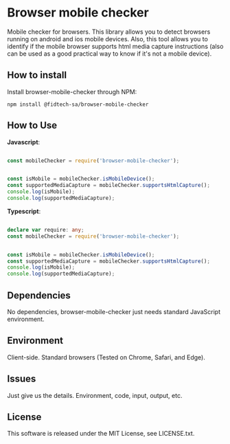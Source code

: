 Browser mobile checker
========

Mobile checker for browsers. This library allows you to detect browsers running on android and ios mobile devices.
Also, this tool allows you to identify if the mobile browser supports html media capture instructions (also can be used as a good practical way to know if it's not a mobile device). 
 

How to install
-------------------

Install browser-mobile-checker through NPM:

```
npm install @fidtech-sa/browser-mobile-checker
```
 


How to Use
----------

**Javascript**:
```javascript

const mobileChecker = require('browser-mobile-checker');


const isMobile = mobileChecker.isMobileDevice();
const supportedMediaCapture = mobileChecker.supportsHtmlCapture();
console.log(isMobile);
console.log(supportedMediaCapture);

```

**Typescript**:
```typescript

declare var require: any;
const mobileChecker = require('browser-mobile-checker');


const isMobile = mobileChecker.isMobileDevice();
const supportedMediaCapture = mobileChecker.supportsHtmlCapture();
console.log(isMobile);
console.log(supportedMediaCapture);

```


Dependencies
----------

No dependencies, browser-mobile-checker just needs standard JavaScript environment.

Environment
-----------

Client-side. Standard browsers (Tested on Chrome, Safari, and Edge).

Issues
------

Just give us the details. Environment, code, input, output, etc. 

License
-------

This software is released under the MIT License, see LICENSE.txt.
